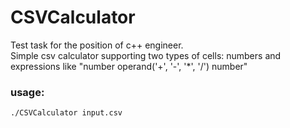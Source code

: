 # CSVCalculator

Test task for the position of c++ engineer.  
Simple csv calculator supporting two types of cells: 
numbers and expressions like 
"number operand('+', '-', '*', '/') number"

### usage:  
```./CSVCalculator input.csv```